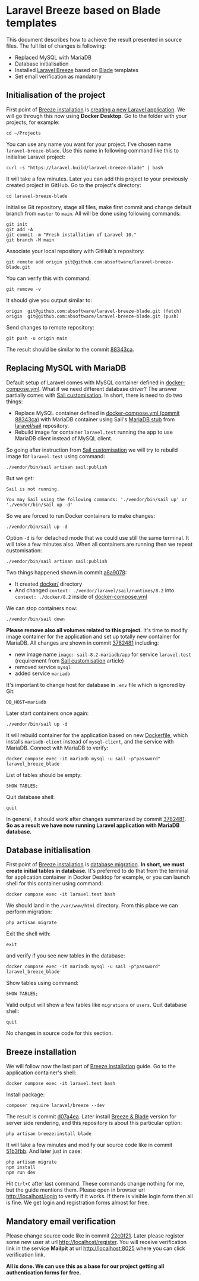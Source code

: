 
# Laravel Breeze based on Blade templates

This document describes how to achieve the result presented in source files.
The full list of changes is following:

- Replaced MySQL with MariaDB
- Database initialisation
- Installed [Laravel Breeze](https://laravel.com/docs/10.x/starter-kits#laravel-breeze) based on [Blade](https://laravel.com/docs/10.x/blade) templates
- Set email verification as mandatory

## Initialisation of the project

First point of [Breeze installation](https://laravel.com/docs/10.x/starter-kits#laravel-breeze-installation)
is [creating a new Laravel application](https://laravel.com/docs/10.x/installation).
We will go through this now using **Docker Desktop**. Go to the folder with your projects, for example:

```
cd ~/Projects
```

You can use any name you want for your project. I've chosen name `laravel-breeze-blade`.
Use this name in following command like this to initialise Laravel project:

```
curl -s "https://laravel.build/laravel-breeze-blade" | bash
```

It will take a few minutes. Later you can add this project to your previously created
project in GitHub. Go to the project's directory:

```
cd laravel-breeze-blade
```

Initialise Git repository, stage all files, make first commit and change
default branch from `master` to `main`. All will be done using following commands:

```
git init
git add -A
git commit -m "Fresh installation of Laravel 10."
git branch -M main
```

Associate your local repository with GitHub's repository: 

```
git remote add origin git@github.com:absoftware/laravel-breeze-blade.git
```

You can verify this with command:

```
git remove -v
```

It should give you output similar to:

```
origin	git@github.com:absoftware/laravel-breeze-blade.git (fetch)
origin	git@github.com:absoftware/laravel-breeze-blade.git (push)
```

Send changes to remote repository:

```
git push -u origin main
```

The result should be similar to the commit [88343ca](https://github.com/absoftware/laravel-breeze-blade/commit/88343ca88c7f18ced439a78532264983cb36dd50).

## Replacing MySQL with MariaDB

Default setup of Laravel comes with MySQL container defined in [docker-compose.yml](docker-compose.yml).
What if we need different database driver? The answer partially comes with [Sail customisation](https://laravel.com/docs/10.x/sail#sail-customization).
In short, there is need to do two things:

- Replace MySQL container defined in [docker-compose.yml (commit 88343ca)](https://github.com/absoftware/laravel-breeze-blade/blob/8cc55226f18c5ca06393b587e634a36e483805a9/docker-compose.yml#L31) with MariaDB container using Sail's [MariaDB stub](https://github.com/laravel/sail/blob/1.x/stubs/mariadb.stub) from [laravel/sail](https://github.com/laravel/sail) repository.
- Rebuild image for container `laravel.test` running the app to use MariaDB client instead of MySQL client.

So going after instruction from [Sail customisation](https://laravel.com/docs/10.x/sail#sail-customization) we
will try to rebuild image for `laravel.test` using command:

```
./vendor/bin/sail artisan sail:publish
```

But we get:

```
Sail is not running.

You may Sail using the following commands: './vendor/bin/sail up' or './vendor/bin/sail up -d'
```

So we are forced to run Docker containers to make changes:

```
./vendor/bin/sail up -d
```

Option `-d` is for detached mode that we could use still the same terminal.
It will take a few minutes also. When all containers are running then
we repeat customisation:

```
./vendor/bin/sail artisan sail:publish
```

Two things happened shown in commit [a8a9078](https://github.com/absoftware/laravel-breeze-blade/commit/a8a9078e89061e6c49cd0a4f8323febc868db706):

- It created [docker/](docker) directory
- And changed `context: ./vendor/laravel/sail/runtimes/8.2` into `context: ./docker/8.2` inside of [docker-compose.yml](docker-compose.yml)

We can stop containers now:

```
./vendor/bin/sail down
```

**Please remove also all volumes related to this project.** It's time to modify
image container for the application and set up totally new container for MariaDB.
All changes are shown in commit [3782481](https://github.com/absoftware/laravel-breeze-blade/commit/378248143e2758ee035db849f90a9567bc4849ae) including:

- new image name `image: sail-8.2-mariadb/app` for service `laravel.test` (requirement from [Sail customisation](https://laravel.com/docs/10.x/sail#sail-customization) article)
- removed service `mysql`
- added service `mariadb`

It's important to change host for database in `.env` file which is ignored by Git:

```
DB_HOST=mariadb
```

Later start containers once again:

```
./vendor/bin/sail up -d
```

It will rebuild container for the application based on new [Dockerfile](docker/8.2/Dockerfile),
which installs `mariadb-client` instead of `mysql-client`, and the service with MariaDB. Connect
with MariaDB to verify:

```
docker compose exec -it mariadb mysql -u sail -p"password" laravel_breeze_blade
```

List of tables should be empty:

```
SHOW TABLES;
```

Quit database shell:

```
quit
```

In general, it should work after changes summarized by commit [3782481](https://github.com/absoftware/laravel-breeze-blade/commit/378248143e2758ee035db849f90a9567bc4849ae).
**So as a result we have now running Laravel application with MariaDB database.**

## Database initialisation

First point of [Breeze installation](https://laravel.com/docs/10.x/starter-kits#laravel-breeze-installation)
is [database migration](https://laravel.com/docs/10.x/migrations#running-migrations). **In short,
we must create initial tables in database.** It's preferred to do that
from the terminal for application container in Docker Desktop for example,
or you can launch shell for this container using command:

```
docker compose exec -it laravel.test bash
```

We should land in the `/var/www/html` directory. From this place we can perform migration:

```
php artisan migrate
```

Exit the shell with:

```
exit
```

and verify if you see new tables in the database:

```
docker compose exec -it mariadb mysql -u sail -p"password" laravel_breeze_blade
```

Show tables using command:

```
SHOW TABLES;
```

Valid output will show a few tables like `migrations` or `users`. Quit database shell:

```
quit
```

No changes in source code for this section.

## Breeze installation

We will follow now the last part of [Breeze installation](https://laravel.com/docs/10.x/starter-kits#laravel-breeze-installation) guide.
Go to the application container's shell:

```
docker compose exec -it laravel.test bash
```

Install package:

```
composer require laravel/breeze --dev
```

The result is commit [d07a4ea](https://github.com/absoftware/laravel-breeze-blade/commit/d07a4ead1e74ee4d83bf2140719db1d77510c72d).
Later install [Breeze & Blade](https://laravel.com/docs/10.x/starter-kits#breeze-and-blade)
version for server side rendering, and this repository is about this particular option:

```
php artisan breeze:install blade
```

It will take a few minutes and modify our source code like in commit
[51b3fbb](https://github.com/absoftware/laravel-breeze-blade/commit/51b3fbb94883df6f922d37c12c616902b4013c6e).
And later just in case:

```
php artisan migrate
npm install
npm run dev
```

Hit `Ctrl+C` after last command. These commands change nothing for me,
but the guide mentions them. Please open in browser url
[http://localhost/login](http://localhost/login) to verify if it works.
If there is visible login form then all is fine. We get login and registration
forms almost for free.

## Mandatory email verification

Please change source code like in commit [22c0f21](https://github.com/absoftware/laravel-breeze-blade/commit/22c0f2114ff7f6bf75a7d7ba075ccca333838461).
Later please register some new user at url [http://localhost/register](http://localhost/register).
You will receive verification link in the service **Mailpit** at url
[http://localhost:8025](http://localhost:8025) where you can click verification link.

**All is done. We can use this as a base for our project getting all
authentication forms for free.**
